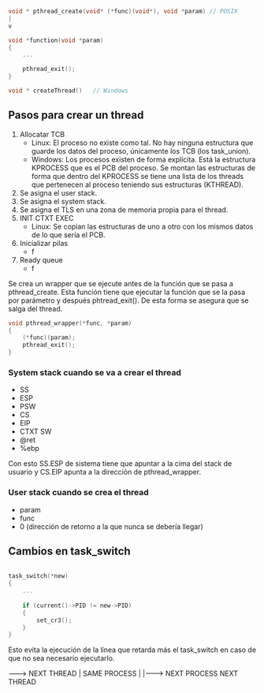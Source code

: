 
```C
void * pthread_create(void* (*func)(void*), void *param) // POSIX
|
v

void *function(void *param)
{
	...

	pthread_exit();
}

void * createThread()   // Windows
```

## Pasos para crear un thread

1. Allocatar TCB
	- Linux: El proceso no existe como tal. No hay ninguna estructura que guarde los datos del proceso, únicamente los TCB (los task_union).
	- Windows: Los procesos existen de forma explícita. Está la estructura KPROCESS que es el PCB del proceso. Se montan las estructuras de forma que dentro del KPROCESS se tiene una lista de los threads que pertenecen al proceso teniendo sus estructuras (KTHREAD).
2. Se asigna el user stack.
3. Se asigna el system stack.
4. Se asigna el TLS en una zona de memoria propia para el thread.
5. INIT CTXT EXEC
	- Linux: Se copian las estructuras de uno a otro con los mismos datos de lo que sería el PCB.
6. Inicializar pilas
	- f
7. Ready queue
	- f


Se crea un wrapper que se ejecute antes de la función que se pasa a pthread_create. Esta función tiene que ejecutar la función que se la pasa por parámetro y después phtread_exit(). De esta forma se asegura que se salga del thread.

```C
void pthread_wrapper(*func, *param)
{
	(*func)(param);
	pthread_exit();
}
```

### System stack cuando se va a crear el thread

- SS
- ESP
- PSW
- CS
- EIP
- CTXT SW
- @ret
- %ebp

Con esto SS.ESP de sistema tiene que apuntar a la cima del stack de usuario y CS.EIP apunta a la dirección de pthread_wrapper.

### User stack cuando se crea el thread

- param
- func
- 0 (dirección de retorno a la que nunca se debería llegar)

## Cambios en task_switch

```C

task_switch(*new)
{
	...
	
	if (current()->PID != new->PID)
	{
		set_cr3();
	}
}

```

Esto evita la ejecución de la línea que retarda más el task_switch en caso de que no sea necesario ejecutarlo.

---> NEXT THREAD
|			SAME PROCESS
|
|---> NEXT PROCESS
			NEXT THREAD

